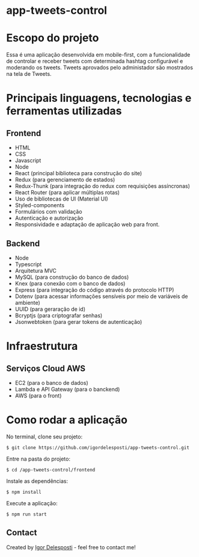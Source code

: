 # app-tweets-control

# Escopo do projeto
Essa é uma aplicação desenvolvida em mobile-first, com a funcionalidade de controlar e receber tweets com determinada hashtag configurável e moderando os tweets.
Tweets aprovados pelo administador são mostrados na tela de Tweets.

# Principais linguagens, tecnologias e ferramentas utilizadas

## Frontend

* HTML
* CSS
* Javascript
* Node
* React (principal biblioteca para construção do site)
* Redux (para gerenciamento de estados)
* Redux-Thunk (para integração do redux com requisições assíncronas)
* React Router (para aplicar múltiplas rotas)
* Uso de bibliotecas de UI (Material UI)
* Styled-components
* Formulários com validação
* Autenticação e autorização
* Responsividade e adaptação de aplicação web para front.

## Backend

* Node
* Typescript
* Arquitetura MVC
* MySQL (para construção do banco de dados)
* Knex (para conexão com o banco de dados)
* Express (para integração do código através do protocolo HTTP)
* Dotenv (para acessar informações sensíveis por meio de variáveis de ambiente)
* UUID (para geraração de id)
* Bcryptjs (para criptografar senhas)
* Jsonwebtoken (para gerar tokens de autenticação)

# Infraestrutura

## Serviços Cloud AWS

* EC2 (para o banco de dados)
* Lambda e API Gateway (para o banckend)
* AWS (para o front)

# Como rodar a aplicação

No terminal, clone seu projeto:
```
$ git clone https://github.com/igordelesposti/app-tweets-control.git
```
Entre na pasta do projeto:
```
$ cd /app-tweets-control/frontend
```

Instale as dependências:
```
$ npm install
```
Execute a aplicação:
```
$ npm run start
```
## Contact
Created by [Igor Delesposti](https://github.com/igordelesposti) - feel free to contact me!
